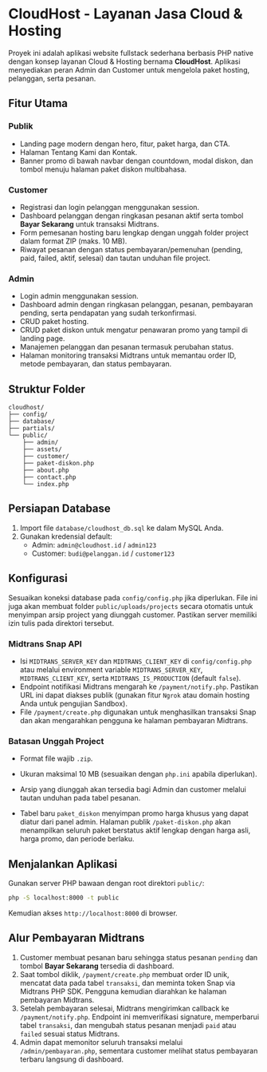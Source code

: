 # CloudHost - Layanan Jasa Cloud & Hosting

Proyek ini adalah aplikasi website fullstack sederhana berbasis PHP native dengan konsep layanan Cloud & Hosting bernama **CloudHost**. Aplikasi menyediakan peran Admin dan Customer untuk mengelola paket hosting, pelanggan, serta pesanan.

## Fitur Utama

### Publik
- Landing page modern dengan hero, fitur, paket harga, dan CTA.
- Halaman Tentang Kami dan Kontak.
- Banner promo di bawah navbar dengan countdown, modal diskon, dan tombol menuju halaman paket diskon multibahasa.

### Customer
- Registrasi dan login pelanggan menggunakan session.
- Dashboard pelanggan dengan ringkasan pesanan aktif serta tombol **Bayar Sekarang** untuk transaksi Midtrans.
- Form pemesanan hosting baru lengkap dengan unggah folder project dalam format ZIP (maks. 10 MB).
- Riwayat pesanan dengan status pembayaran/pemenuhan (pending, paid, failed, aktif, selesai) dan tautan unduhan file project.

### Admin
- Login admin menggunakan session.
- Dashboard admin dengan ringkasan pelanggan, pesanan, pembayaran pending, serta pendapatan yang sudah terkonfirmasi.
- CRUD paket hosting.
- CRUD paket diskon untuk mengatur penawaran promo yang tampil di landing page.
- Manajemen pelanggan dan pesanan termasuk perubahan status.
- Halaman monitoring transaksi Midtrans untuk memantau order ID, metode pembayaran, dan status pembayaran.

## Struktur Folder
```
cloudhost/
├── config/
├── database/
├── partials/
└── public/
    ├── admin/
    ├── assets/
    ├── customer/
    ├── paket-diskon.php
    ├── about.php
    ├── contact.php
    └── index.php
```

## Persiapan Database
1. Import file `database/cloudhost_db.sql` ke dalam MySQL Anda.
2. Gunakan kredensial default:
   - Admin: `admin@cloudhost.id` / `admin123`
   - Customer: `budi@pelanggan.id` / `customer123`

## Konfigurasi
Sesuaikan koneksi database pada `config/config.php` jika diperlukan. File ini juga akan membuat folder `public/uploads/projects` secara otomatis untuk menyimpan arsip project yang diunggah customer. Pastikan server memiliki izin tulis pada direktori tersebut.

### Midtrans Snap API
- Isi `MIDTRANS_SERVER_KEY` dan `MIDTRANS_CLIENT_KEY` di `config/config.php` atau melalui environment variable `MIDTRANS_SERVER_KEY`, `MIDTRANS_CLIENT_KEY`, serta `MIDTRANS_IS_PRODUCTION` (default `false`).
- Endpoint notifikasi Midtrans mengarah ke `/payment/notify.php`. Pastikan URL ini dapat diakses publik (gunakan fitur `Ngrok` atau domain hosting Anda untuk pengujian Sandbox).
- File `/payment/create.php` digunakan untuk menghasilkan transaksi Snap dan akan mengarahkan pengguna ke halaman pembayaran Midtrans.

### Batasan Unggah Project
- Format file wajib `.zip`.
- Ukuran maksimal 10 MB (sesuaikan dengan `php.ini` apabila diperlukan).
- Arsip yang diunggah akan tersedia bagi Admin dan customer melalui tautan unduhan pada tabel pesanan.

- Tabel baru `paket_diskon` menyimpan promo harga khusus yang dapat diatur dari panel admin. Halaman publik `/paket-diskon.php`
  akan menampilkan seluruh paket berstatus aktif lengkap dengan harga asli, harga promo, dan periode berlaku.

## Menjalankan Aplikasi
Gunakan server PHP bawaan dengan root direktori `public/`:
```bash
php -S localhost:8000 -t public
```

Kemudian akses `http://localhost:8000` di browser.

## Alur Pembayaran Midtrans
1. Customer membuat pesanan baru sehingga status pesanan `pending` dan tombol **Bayar Sekarang** tersedia di dashboard.
2. Saat tombol diklik, `/payment/create.php` membuat order ID unik, mencatat data pada tabel `transaksi`, dan meminta token Snap via Midtrans PHP SDK. Pengguna kemudian diarahkan ke halaman pembayaran Midtrans.
3. Setelah pembayaran selesai, Midtrans mengirimkan callback ke `/payment/notify.php`. Endpoint ini memverifikasi signature, memperbarui tabel `transaksi`, dan mengubah status pesanan menjadi `paid` atau `failed` sesuai status Midtrans.
4. Admin dapat memonitor seluruh transaksi melalui `/admin/pembayaran.php`, sementara customer melihat status pembayaran terbaru langsung di dashboard.
